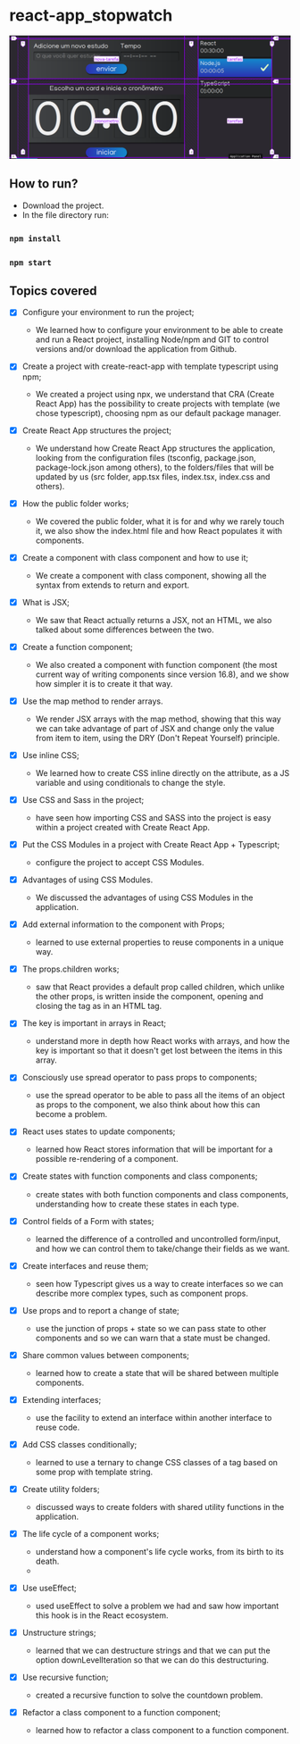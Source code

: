 # react-app_stopwatch

![demo](demo.png)

## How to run?
- Download the project.
- In the file directory run:
### `npm install`
### `npm start`

## Topics covered

- [x] Configure your environment to run the project;
  - We learned how to configure your environment to be able to create and run a React project, installing Node/npm and GIT to control versions and/or download the application from Github.
   
- [x] Create a project with create-react-app with template typescript using npm;
  - We created a project using npx, we understand that CRA (Create React App) has the possibility to create projects with template (we chose typescript), choosing npm as our default package manager.
   
- [x] Create React App structures the project;
  - We understand how Create React App structures the application, looking from the configuration files (tsconfig, package.json, package-lock.json among others), to the folders/files that will be updated by us (src folder, app.tsx files, index.tsx, index.css and others).

- [x] How the public folder works;
  - We covered the public folder, what it is for and why we rarely touch it, we also show the index.html file and how React populates it with components.

- [x] Create a component with class component and how to use it;
  - We create a component with class component, showing all the syntax from extends to return and export.

- [x] What is JSX;
  - We saw that React actually returns a JSX, not an HTML, we also talked about some differences between the two.
    
- [x] Create a function component;
  - We also created a component with function component (the most current way of writing components since version 16.8), and we show how simpler it is to create it that way.
    
- [x] Use the map method to render arrays.
  - We render JSX arrays with the map method, showing that this way we can take advantage of part of JSX and change only the value from item to item, using the DRY (Don't Repeat Yourself) principle.
 
- [x] Use inline CSS;
  - We learned how to create CSS inline directly on the attribute, as a JS variable and using conditionals to change the style.

- [x] Use CSS and Sass in the project;
  - have seen how importing CSS and SASS into the project is easy within a project created with Create React App.

- [x] Put the CSS Modules in a project with Create React App + Typescript;
  - configure the project to accept CSS Modules.
    
- [x] Advantages of using CSS Modules.
  - We discussed the advantages of using CSS Modules in the application.

- [x] Add external information to the component with Props;
  - learned to use external properties to reuse components in a unique way.
    
- [x] The props.children works;
  - saw that React provides a default prop called children, which unlike the other props, is written inside the component, opening and closing the tag as in an HTML tag.
    
- [x] The key is important in arrays in React;
  - understand more in depth how React works with arrays, and how the key is important so that it doesn't get lost between the items in this array.
    
- [x] Consciously use spread operator to pass props to components;
  - use the spread operator to be able to pass all the items of an object as props to the component, we also think about how this can become a problem.

- [x] React uses states to update components;
  - learned how React stores information that will be important for a possible re-rendering of a component.
    
- [x] Create states with function components and class components;
  - create states with both function components and class components, understanding how to create these states in each type.
    
- [x] Control fields of a Form with states;
  - learned the difference of a controlled and uncontrolled form/input, and how we can control them to take/change their fields as we want.
    
- [x] Create interfaces and reuse them;
  - seen how Typescript gives us a way to create interfaces so we can describe more complex types, such as component props.

- [x] Use props and to report a change of state;
  - use the junction of props + state so we can pass state to other components and so we can warn that a state must be changed.

- [x] Share common values between components;
  - learned how to create a state that will be shared between multiple components.
    
- [x] Extending interfaces;
  - use the facility to extend an interface within another interface to reuse code.
    
- [x] Add CSS classes conditionally;
  - learned to use a ternary to change CSS classes of a tag based on some prop with template string.
    
- [x] Create utility folders;
  - discussed ways to create folders with shared utility functions in the application.

- [x] The life cycle of a component works;
  - understand how a component's life cycle works, from its birth to its death.
  - 
- [x] Use useEffect;
  - used useEffect to solve a problem we had and saw how important this hook is in the React ecosystem.

- [x] Unstructure strings;
  - learned that we can destructure strings and that we can put the option downLevelIteration so that we can do this destructuring.
    
- [x] Use recursive function;
  - created a recursive function to solve the countdown problem.

- [x] Refactor a class component to a function component;
  - learned how to refactor a class component to a function component.
